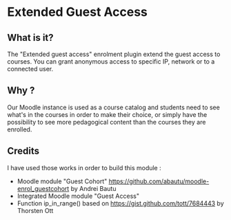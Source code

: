 # Extended Guest Access

## What is it?
The "Extended guest access" enrolment plugin extend the guest access to courses. You can grant anonymous access to specific IP, network or to a connected user.

## Why ?
Our Moodle instance is used as a course catalog and students need to see what's in the courses in order to make their choice, or simply have the possibility to see more pedagogical content than the courses they are enrolled.

## Credits
I have used those works in order to build this module :
- Moodle module "Guest Cohort" https://github.com/abautu/moodle-enrol_guestcohort by Andrei Bautu
- Integrated Moodle module "Guest Access"
- Function ip_in_range() based on https://gist.github.com/tott/7684443 by Thorsten Ott